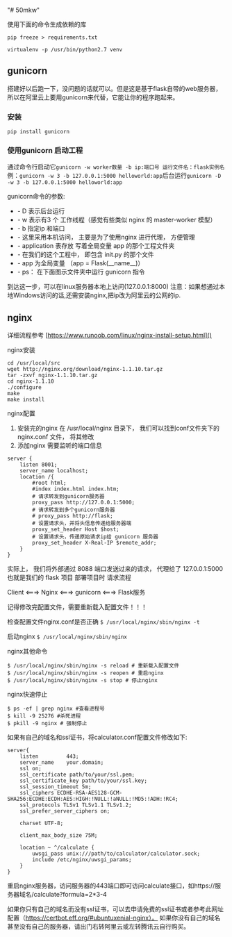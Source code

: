 "# 50mkw" 

使用下面的命令生成依赖的库

`pip freeze > requirements.txt`

`virtualenv -p /usr/bin/python2.7 venv`

## gunicorn
搭建好以后跑一下，没问题的话就可以。但是这是基于flask自带的web服务器，所以在阿里云上要用gunicorn来代替，它能让你的程序跑起来。
### 安装
`pip install gunicorn`
### 使用gunicorn 启动工程
通过命令行启动它`gunicorn -w worker数量 -b ip:端口号 运行文件名：flask实例名`例：`gunicorn -w 3 -b 127.0.0.1:5000 helloworld:app`后台运行`gunicorn -D -w 3 -b 127.0.0.1:5000 helloworld:app`

gunicorn命令的参数:
- \- D 表示后台运行
- \- w 表示有3 个 工作线程（感觉有些类似 nginx 的 master-worker 模型）
- \- b 指定ip 和端口
- \- 这里采用本机访问， 主要是为了使用nginx 进行代理， 方便管理
- \- application 表存放 写着全局变量 app 的那个工程文件夹
- \- 在我们的这个工程中， 即包含 init.py 的那个文件
- \- app 为全局变量 （app = Flask(\_\_name\_\_)）
- \- ps： 在下面图示文件夹中运行 gunicorn 指令

到达这一步，可以在linux服务器本地上访问(127.0.0.1:8000)
注意：如果想通过本地Windows访问的话,还需安装nginx,把ip改为阿里云的公网的ip.

## nginx
详细流程参考 [https://www.runoob.com/linux/nginx-install-setup.html]()

nginx安装
```
cd /usr/local/src
wget http://nginx.org/download/nginx-1.1.10.tar.gz
tar -zxvf nginx-1.1.10.tar.gz
cd nginx-1.1.10
./configure
make
make install
```
nginx配置

1. 安装完的nginx 在 /usr/local/nginx 目录下， 我们可以找到conf文件夹下的 nginx.conf 文件， 将其修改
2. 添加nginx 需要监听的端口信息
```
server {
    listen 8001;
    server_name localhost;
    location /{
        #root html;
        #index index.html index.htm;
        # 请求转发到gunicorn服务器
        proxy_pass http://127.0.0.1:5000;
        # 请求转发到多个gunicorn服务器
        # proxy_pass http://flask;
        # 设置请求头，并将头信息传递给服务器端 
        proxy_set_header Host $host;
        # 设置请求头，传递原始请求ip给 gunicorn 服务器
        proxy_set_header X-Real-IP $remote_addr;
    }
}
```

实际上， 我们将外部通过 8088 端口发送过来的请求， 代理给了 127.0.0.1:5000 也就是我们的 flask 项目
部署项目时 请求流程

Client <===> Nginx <===> gunicorn <===> Flask服务

记得修改完配置文件，需要重新载入配置文件！！！

检查配置文件nginx.conf是否正确
`$ /usr/local/nginx/sbin/nginx -t`

启动nginx
`$ /usr/local/nginx/sbin/nginx`

nginx其他命令

```
$ /usr/local/nginx/sbin/nginx -s reload # 重新载入配置文件
$ /usr/local/nginx/sbin/nginx -s reopen # 重启nginx
$ /usr/local/nginx/sbin/nginx -s stop # 停止nginx
```

nginx快速停止

```
$ ps -ef | grep nginx #查看进程号
$ kill -9 25276 #杀死进程
$ pkill -9 nginx # 强制停止
```

如果有自己的域名和ssl证书，将calculator.conf配置文件修改如下:

```
server{
    listen         443;
    server_name    your.domain;
    ssl on;
    ssl_certificate path/to/your/ssl.pem;
    ssl_certificate_key path/to/your/ssl.key;
    ssl_session_timeout 5m;
    ssl_ciphers ECDHE-RSA-AES128-GCM-SHA256:ECDHE:ECDH:AES:HIGH:!NULL:!aNULL:!MD5:!ADH:!RC4;
    ssl_protocols TLSv1 TLSv1.1 TLSv1.2;
    ssl_prefer_server_ciphers on;

    charset UTF-8;

    client_max_body_size 75M;

    location ~ ^/calculate {
        uwsgi_pass unix:///path/to/calculator/calculator.sock;
        include /etc/nginx/uwsgi_params;
    }
}
```

重启nginx服务器，访问服务器的443端口即可访问calculate接口，如https://服务器域名/calculate?formula=2*3-4

如果你只有自己的域名而没有ssl证书，可以去申请免费的ssl证书或者参考此网址配置（https://certbot.eff.org/#ubuntuxenial-nginx）。
如果你没有自己的域名甚至没有自己的服务器，请出门右转阿里云或左转腾讯云自行购买。